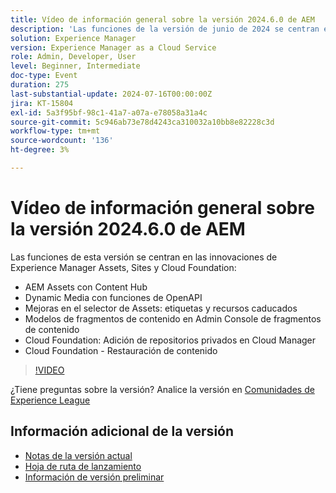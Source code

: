 ```yaml
---
title: Vídeo de información general sobre la versión 2024.6.0 de AEM
description: 'Las funciones de la versión de junio de 2024 se centran en los AEM Assets con Content Hub, Dynamic Media con funciones de OpenAPI, mejoras del selector de Assets: etiquetas y recursos caducados, modelos de fragmentos de contenido en el Admin Console de fragmentos de contenido, Cloud Foundation: adición de repositorios privados en Cloud Manager y Cloud Foundation: restauración de contenido.'
solution: Experience Manager
version: Experience Manager as a Cloud Service
role: Admin, Developer, User
level: Beginner, Intermediate
doc-type: Event
duration: 275
last-substantial-update: 2024-07-16T00:00:00Z
jira: KT-15804
exl-id: 5a3f95bf-98c1-41a7-a07a-e78058a31a4c
source-git-commit: 5c946ab73e78d4243ca310032a10bb8e82228c3d
workflow-type: tm+mt
source-wordcount: '136'
ht-degree: 3%

---
```


# Vídeo de información general sobre la versión 2024.6.0 de AEM

Las funciones de esta versión se centran en las innovaciones de Experience Manager Assets, Sites y Cloud Foundation:

* AEM Assets con Content Hub
* Dynamic Media con funciones de OpenAPI
* Mejoras en el selector de Assets: etiquetas y recursos caducados
* Modelos de fragmentos de contenido en Admin Console de fragmentos de contenido
* Cloud Foundation: Adición de repositorios privados en Cloud Manager
* Cloud Foundation - Restauración de contenido

>[!VIDEO](https://video.tv.adobe.com/v/3430779/?learn=on)


¿Tiene preguntas sobre la versión?  Analice la versión en [Comunidades de Experience League](https://adobe.ly/47dj9Wj)

## Información adicional de la versión

* [Notas de la versión actual](https://experienceleague.adobe.com/docs/experience-manager-cloud-service/content/release-notes/home.html?lang=es)
* [Hoja de ruta de lanzamiento](https://experienceleague.adobe.com/docs/experience-manager-release-information/aem-release-updates/update-releases-roadmap.html?lang=es)
* [Información de versión preliminar](https://experienceleague.adobe.com/docs/experience-manager-cloud-service/content/release-notes/prerelease.html?lang=es)
